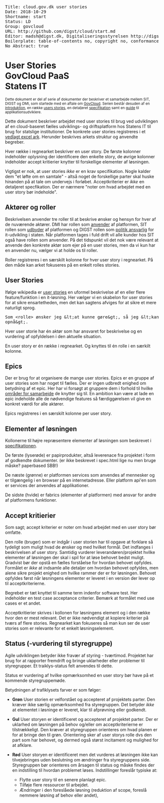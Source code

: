 <pre class='metadata'>
Title: cloud.gov.dk user stories
Date: 2018-10-29
Shortname: start
Status: LD
Group: govcloud
URL: http://github.com/digst/cloud/start.md
Editor: madsh@digst.dk, Digitaliseringsstyrelsen http://digst.dk
Boilerplate: table-of-contents no, copyright no, conformance no, abstract no, index no, idl-index no
No Abstract: true
</pre>

<h1>User Stories <br> GovCloud PaaS <br> Statens IT</h1>

<small>
Dette dokument er del af serie af dokumenter der beskriver et samarbejde mellem SIT, DIGST og DMI, som startede med en aftale om <a href="https://digst.github.io/cloud/start.html">GovCloud</a>. Serien består desuden af en <a href="https://digst.github.io/cloud/intro.html">introduktion</a>, en række <a href="https://digst.github.io/cloud/stories.html">users  stories</a>, en detaljeret <a href="https://digst.github.io/cloud/spec.html"> specifikation</a> samt en <a href="https://digst.github.io/cloud/guide.html">guide</a> til applikationsudviklere.</small>

Dette dokument beskriver arbejdet med user stories til brug ved udviklingen af en cloud-baseret fælles udviklings- og driftsplatform hos Statens IT til brug for statslige institutioner. De konkrete user stories registreres i et <a href="https://digst.github.io/cloud/userstories.xlsx">vedlagt excel ark</a>. Herunder beskrives arkets struktur og anvendte begreber.

Hver række i regnearket beskriver en user story. De første kolonner indeholder oplysning der identificere den enkelte story, de øvrige kolonner indeholder accept kritierier knytter til forskellige elementer af løsningen.

Vigtigst er nok, at user stories <i>ikke</i> er en krav specifikation. Nogle kalder dem "et løfte om en samtale" - altså noget de forskellige parter skal huske hinanden på at tale om undervejs i forløbet. Acceptkriterier er <i>ikke</i> en detaljeret specfikation. Der er nærmere "noter om hvad arbejdet med en user story bør indeholde".

## Aktører og roller
Beskrivelsen anvender tre roller til at beskrive ønsker og hensyn for hver af de nuværende aktører. DMI har rollen som <a href="https://digst.github.io/cloud/spec.html#platformsanvender">anvender</a> af platformen, SIT rollen som <a href="https://digst.github.io/cloud/spec.html">udbyder</a> af platformen og DIGST rollen som <a href="https://digst.github.io/cloud/spec.html">politik ansvarlig</a> for it-udvikling i staten. Når platformen tages i fuld drift vil alle kunder hos SIT også have rollen som anvender. På det tidspunkt vil det nok være relevant at anvende den konkrete aktør som ejer på en user stories, men da vi kun har en anvender nu, vælger vi at holde os til roller.

Roller registreres i en særskilt kolonne for hver user story i regnearket. På den måde kan arket fokuseres på en enkelt rolles stories.

## User Stories
Ifølge wikipedia er <a href="https://en.wikipedia.org/wiki/User_story">user stories</a> en uformel beskrivelse af en eller flere feature/funktion i en it-løsning. Her vælger vi en skabelon for user stories for at sikre ensartetheden, men det kan sagtens afviges for at sikre et mere naturligt sprog. <xmp>Som  <rolle> ønsker jeg  <at kunne gøre>, så jeg <kan opnå>.</xmp>

Hver user storie har én aktør som har ansvaret for beskrivelse og en vurdering af opfyldelsen i den aktuelle situation.

En user story er én række i regnearket. Og knyttes til én rolle i en særkilt kolonne.


## Epics
Der er brug for at organisere de mange user stories. Epics er en gruppe af user stories som har noget til fælles. Der er ingen udbredt enighed om betydning af et epic. Her har vi forsøgt at gruppere dem i forhold til hvilke <a href="./spec.html#roller-og-omrder-for-samarbejde">områder for samarbejde</a> de knytter sig til. En ambition kan være at lade en epic indeholde alle de nødvendige features så færdiggørelsen vil give en konkret værdi for alle aktører.

Epics registreres i en særskilt kolonne per user story.

## Elementer af løsningen
Kollonerne til højre repræsentere elementer af løsningen som beskrevet i <a href="spec.html"> specifikationen</a>.

De første (lyserøde) er papirprodukter, altså leverenace fra projektet i form af godkendte dokumenter. (er ikke beskrevet i spec.html lige nu men bruge måske? paperbased SBB!)

De næste (grønne) er platformen services som anvendes af mennesker og er tilgængelig i en browser på en internetadresse. Eller platform api'en som er services der anvendes af applikationer.

De sidste (hvide) er fabrics (elementer af platformen) med ansvar for andre af platformens funktioner.


## Accept kritierier
Som sagt; accept kriterier er noter om hvad arbejdet med en user story bør omfatte.

Den rolle (bruger) som er indgår i user storien har til opgave at forklare så tydeligt som muligt hvad de ønsker og med hvilket formål. Det indfanges i beskrivelsen af user story. Samtidig vurderer leverandøren/projektet hvilke elementer af løsningen der skal i spil for at løse behovet bedst muligt. Gradvist bør der opstå en fælles forståelse for hvordan behovet opfyldes. Formålet er <i>ikke</i> at indsamle alle detaljer om hvordan behovet opfyldes, men alene sikre projekt enighed om hvilke rammer der er for løsningen. Behovet opfyldes først når løsningens elementer er leveret i en version der lever op til acceptkriterierne.

Begrebet er tæt knyttet til samme term indenfor software test. Her indeholder en test case acceptance criterier. Bemærk at formålet med use cases er et andet.

Acceptkritierier skrives i kollonen for løsningens element og i den række hvor den er mest relevant. Det er ikke nødvendigt at kopiere kriterier på tværs af flere stories. Regnearket kan fokuseres så man kun ser de user stories som er relevante for et enkelt løsningselement.


## Status (-vurdering til styregruppe)
Agile udviklingen betyder ikke fravær af styring - tværtimod. Projektet har brug for at rapporter fremdrift og bringe uklarheder eller problemer til styregrupper. Et traiklys-status felt anvendes til dette.

Status er vurdering af hvilke opmærksomhed en user story bør have på et kommende styregruppemøde.

Betydningen af trafiklysets farver er som følger:

* <strong>Grøn</strong> User storien er velforstået og accepteret af projektets parter. Den kræver ikke særlig opmærksomhed fra styregruppen. Det betyder <i>ikke</i> at elementet i løsninge er leveret, klar til afprøvning eller godkendt.

* <strong>Gul</strong> User storyen er identificeret og accepteret af projektet parter. Der er uklarhed om løsningen på behov og/eller om acceptkriterierne er tilstrækkeligt. Den kræver at styregruppen orienteres om hvad planen er for at bringe den til grøn. Orientering sker af user storys rolle dvs den part som har behovet, og dermed også størst incitament og mulighed for at afklare.

* <strong>Rød</strong> User storyen er identificeret men det vurderes at løsningen ikke kan tilvejebringes uden beslutning om ændringer fra styregruppens side. Styregruppen bør orienteres om årsagen til status og måske findes der en indstilling til hvordan problemet løses. Indstillinger foreslår typiske at:
  *  Flytte user story til en senere planlagt epic.
  *  Tilføje flere ressourcer til arbejdet.
  *  Ændringer i den foreslåede løsning (reduktion af scope, foreslå nemmere løsning af behov eller andet),
